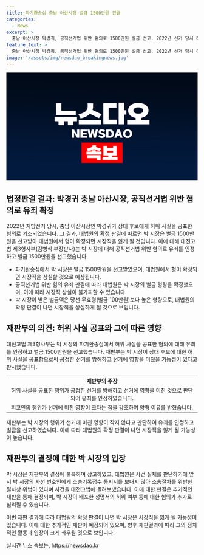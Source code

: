 ```yaml
---
title: 파기환송심 충남 아산시장 벌금 1500만원 판결
categories:
  - News
excerpt: >
  충남 아산시장 박경귀, 공직선거법 위반 혐의로 1500만원 벌금 선고. 2022년 선거 당시 허위 사실 공표 혐의로 기소. 대법원 확정 시 시장직 상실 가능성. 허위매각 의혹과 부동산 투기 제기 등이 허위 사실 공표로 인정. 이에 대법원은 사건 재판 절차상 위법으로 사건을 재판하라고 대전고법에 돌려보냄.
feature_text: >
  충남 아산시장 박경귀, 공직선거법 위반 혐의로 1500만원 벌금 선고. 2022년 선거 당시 허위 사실 공표 혐의로 기소. 대법원 확정 시 시장직 상실 가능성. 허위매각 의혹과 부동산 투기 제기 등이 허위 사실 공표로 인정. 이에 대법원은 사건 재판 절차상 위법으로 사건을 재판하라고 대전고법에 돌려보냄.
image: '/assets/img/newsdao_breakingnews.jpg'
---
```


<p><img src="/assets/img/newsdao_breakingnews.jpg" alt="ontimetimes 속보" /></p>

<h2 data-ke-size="size26">법정판결 결과: 박경귀 충남 아산시장, 공직선거법 위반 혐의로 유죄 확정</h2>

<p data-ke-size="size16">2022년 지방선거 당시, 충남 아산시장인 박경귀가 상대 후보에게 허위 사실을 공표한 혐의로 기소되었습니다. 그 결과, 대법원의 확정 판결에 따르면 박 시장은 벌금 1500만원을 선고받아 대법원에서 형이 확정되면 시장직을 잃게 될 것입니다. 이에 대해 대전고법 제3형사부(김병식 부장판사)는 박 시장에 대해 공직선거법 위반 혐의로 유죄를 인정하고 벌금 1500만원을 선고했습니다.</p>

<ul>
  <li>파기환송심에서 박 시장은 벌금 1500만원을 선고받았으며, 대법원에서 형이 확정되면 시장직을 상실할 것으로 예상됩니다.</li>
  <li>공직선거법 위반 혐의 유죄 판결에 따라 대법원은 박 시장의 벌금 형량을 확정했으며, 이에 따라 시장직 상실이 불가피할 수 있습니다.</li>
  <li>박 시장이 받은 벌금액은 당선 무효형(벌금 100만원)보다 높은 형량으로, 대법원의 확정 판결이 나면 시장직을 상실하게 될 것으로 보입니다.</li>
</ul>

<h2 data-ke-size="size26">재판부의 의견: 허위 사실 공표와 그에 따른 영향</h2>

<p data-ke-size="size16">대전고법 제3형사부는 박 시장의 파기환송심에서 허위 사실을 공표한 혐의에 대해 유죄를 인정하고 벌금 1500만원을 선고했습니다. 재판부는 박 시장이 상대 후보에 대한 허위 사실을 공표함으로써 공정한 선거를 방해하고 선거에 영향을 미쳤을 가능성이 있다고 판시했습니다.</p>

<table>
  <tr>
    <td style="text-align: center; height: 17px;"><b>재판부의 주장</b></td>
  </tr>
  <tr>
    <td style="text-align: center; height: 17px;">허위 사실을 공표한 행위가 공정한 선거를 방해하고 선거에 영향을 미친 것으로 판단되어 유죄를 인정하였습니다.</td>
  </tr>
  <tr>
    <td style="text-align: center; height: 17px;">피고인의 행위가 선거에 미친 영향이 크다는 점을 강조하여 양형 이유를 밝혔습니다.</td>
  </tr>
</table>

<p data-ke-size="size16">재판부는 박 시장의 행위가 선거에 미친 영향이 작지 않다고 판단하여 유죄를 인정하고 벌금을 선고하였습니다. 이에 따라 대법원의 확정 판결이 나면 시장직을 잃게 될 가능성이 높습니다.</p>

<h2 data-ke-size="size26">재판부의 결정에 대한 박 시장의 입장</h2>

<p data-ke-size="size16">박 시장은 재판부의 결정에 불복하며 상고하였고, 대법원은 사건 실체를 판단하기에 앞서 박 시장의 사선 변호인에게 소송기록접수 통지서를 보내지 않아 소송절차를 위반한 절차상 위법이 있다며 사건을 대전고법에 돌려보냈습니다. 이에 대한 판결은 추가적인 재판을 통해 결정되며, 박 시장이 배포한 성명서의 허위 여부 등에 대한 혐의가 추가로 심리될 수 있습니다.</p>

<p data-ke-size="size16">이번 재판 결과에 따라 대법원의 확정 판결이 나면 박 시장은 시장직을 잃게 될 가능성이 있습니다. 이에 대한 추가적인 재판이 예정되어 있으며, 향후 재판결과에 따라 그의 정치적인 활동과 입장이 크게 좌우될 것으로 보입니다.</p>
실시간 뉴스 속보는, <a href="https://newsdao.kr" rel="dofollow">https://newsdao.kr</a>



